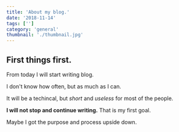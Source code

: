 ```yaml
---
title: 'About my blog.'
date: '2018-11-14'
tags: ['']
category: 'general'
thumbnail: './thumbnail.jpg'
---
```


## First things first.

From today I will start writing blog.

I don't know how often, but as much as I can.

It will be a techincal, but _short_ and _useless_ for most of the people.

**I will not stop and continue writing.** That is my first goal.

Maybe I got the purpose and process upside down.
